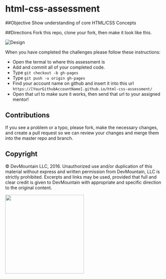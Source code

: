html-css-assessment
===================

##Objective
Show understanding of core HTML/CSS Concepts

##Directions
Fork this repo, clone your fork, then make it look like this.

![Design](https://github.com/DevMountain/html-css-assessment/blob/master/img/html.gif?raw=true, "Design")


When you have completed the challenges please follow these instructions:

* Open the termal to where this assessment is
* Add and commit all of your completed code.
* Type `git checkout -b gh-pages`
* Type `git push -u origin gh-pages`
* Find your account name on github and insert it into this url `https://[YourGithubAccountName].github.io/html-css-assessment/`
* Open that url to make sure it works, then send that url to your assigned mentor!


## Contributions
If you see a problem or a typo, please fork, make the necessary changes, and create a pull request so we can review your changes and merge them into the master repo and branch.

## Copyright

© DevMountain LLC, 2016. Unauthorized use and/or duplication of this material without express and written permission from DevMountain, LLC is strictly prohibited. Excerpts and links may be used, provided that full and clear credit is given to DevMountain with appropriate and specific direction to the original content.

<img src="https://devmounta.in/img/logowhiteblue.png" width="250">
